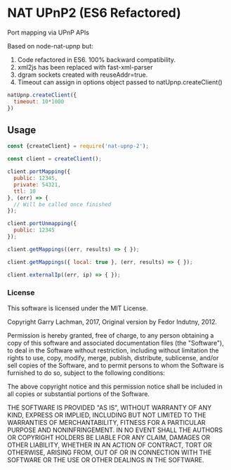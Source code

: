 # NAT UPnP2 (ES6 Refactored)

Port mapping via UPnP APIs

Based on node-nat-upnp but:
1. Code refactored in ES6. 100% backward compatibility.
2. xml2js has been replaced with fast-xml-parser
3. dgram sockets created with reuseAddr=true.
4. Timeout can assign in options object passed to natUpnp.createClient()
```javascript
natUpnp.createClient({
  timeout: 10*1000
})
```

## Usage

```javascript
const {createClient} = require('nat-upnp-2');

const client = createClient();

client.portMapping({
  public: 12345,
  private: 54321,
  ttl: 10
}, (err) => {
  // Will be called once finished
});

client.portUnmapping({
  public: 12345
});

client.getMappings((err, results) => { });

client.getMappings({ local: true }, (err, results) => { });

client.externalIp((err, ip) => { });
```

### License

This software is licensed under the MIT License.

Copyright Garry Lachman, 2017, Original version by Fedor Indutny, 2012.

Permission is hereby granted, free of charge, to any person obtaining a
copy of this software and associated documentation files (the
"Software"), to deal in the Software without restriction, including
without limitation the rights to use, copy, modify, merge, publish,
distribute, sublicense, and/or sell copies of the Software, and to permit
persons to whom the Software is furnished to do so, subject to the
following conditions:

The above copyright notice and this permission notice shall be included
in all copies or substantial portions of the Software.

THE SOFTWARE IS PROVIDED "AS IS", WITHOUT WARRANTY OF ANY KIND, EXPRESS
OR IMPLIED, INCLUDING BUT NOT LIMITED TO THE WARRANTIES OF
MERCHANTABILITY, FITNESS FOR A PARTICULAR PURPOSE AND NONINFRINGEMENT. IN
NO EVENT SHALL THE AUTHORS OR COPYRIGHT HOLDERS BE LIABLE FOR ANY CLAIM,
DAMAGES OR OTHER LIABILITY, WHETHER IN AN ACTION OF CONTRACT, TORT OR
OTHERWISE, ARISING FROM, OUT OF OR IN CONNECTION WITH THE SOFTWARE OR THE
USE OR OTHER DEALINGS IN THE SOFTWARE.
